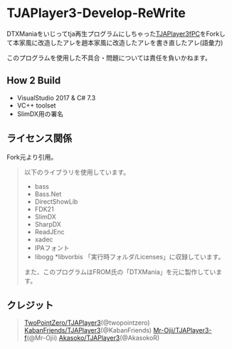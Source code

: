 # TJAPlayer3-Develop-ReWrite
DTXManiaをいじってtja再生プログラムにしちゃった[TJAPlayer3fPC](https://github.com/AioiLight/TJAPlayer3)をForkして本家風に改造したアレを趙本家風に改造したアレを書き直したアレ(語彙力)

このプログラムを使用した不具合・問題については責任を負いかねます。

## How 2 Build
- VisualStudio 2017 & C# 7.3
- VC++ toolset
- SlimDX用の署名

## ライセンス関係
Fork元より引用。

> 以下のライブラリを使用しています。
> * bass
> * Bass.Net
> * DirectShowLib
> * FDK21
> * SlimDX
> * SharpDX
> * ReadJEnc
> * xadec
> * IPAフォント
> * libogg
> *libvorbis
> 「実行時フォルダ/Licenses」に収録しています。
> 
> また、このプログラムはFROM氏の「DTXMania」を元に製作しています。

## クレジット
>[TwoPointZero/TJAPlayer3](https://github.com/twopointzero/TJAPlayer3)(@twopointzero)
>[KabanFriends/TJAPlayer3](https://github.com/KabanFriends/TJAPlayer3)(@KabanFriends)
>[Mr-Ojii/TJAPlayer3-f](https://github.com/Mr-Ojii/TJAPlayer3-f)(@Mr-Ojii)
>[Akasoko/TJAPlayer3](https://github.com/Akasoko-Master/TJAPlayer3)(@AkasokoR)

